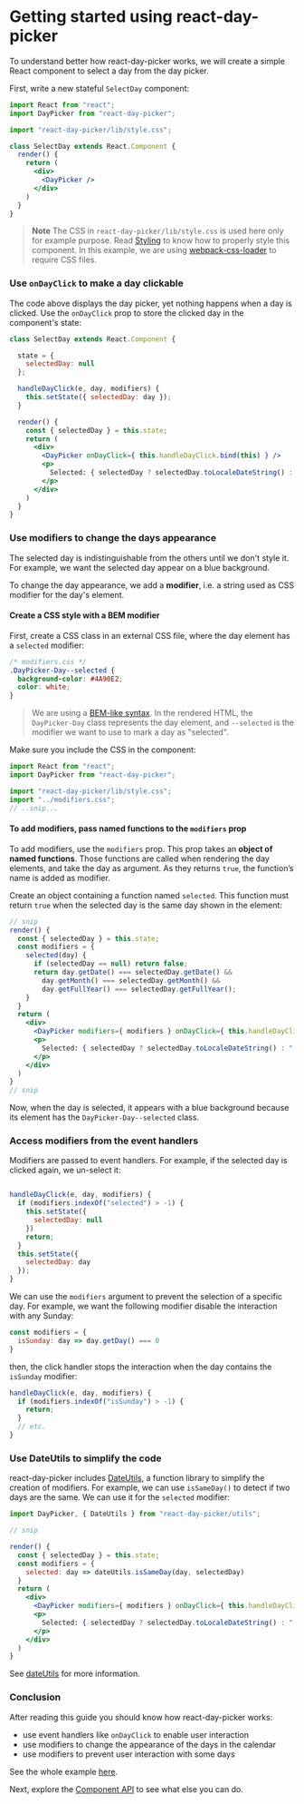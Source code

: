 # Getting started using react-day-picker

To understand better how react-day-picker works, we will create a simple React component to select a day from the day picker.

First, write a new stateful `SelectDay` component:

```jsx
import React from "react";
import DayPicker from "react-day-picker";

import "react-day-picker/lib/style.css";

class SelectDay extends React.Component {
  render() {
    return (
      <div>
        <DayPicker />
      </div>
    )
  }
}
```

> **Note** The CSS in `react-day-picker/lib/style.css` is used here only for example purpose. Read [Styling](Styling.md) to know how to properly style this component. In this example, we are using [webpack-css-loader](https://github.com/webpack/css-loader) to require CSS files.

### Use `onDayClick` to make a day clickable

The code above displays the day picker, yet nothing happens when a day is clicked. Use the `onDayClick` prop to store the clicked day in the component's state:

```jsx
class SelectDay extends React.Component {

  state = {
    selectedDay: null
  };

  handleDayClick(e, day, modifiers) {
    this.setState({ selectedDay: day });
  }

  render() {
    const { selectedDay } = this.state;
    return (
      <div>
        <DayPicker onDayClick={ this.handleDayClick.bind(this) } />
        <p>
          Selected: { selectedDay ? selectedDay.toLocaleDateString() : "(none)" }
        </p>
      </div>
    )
  }
}
```

### Use modifiers to change the days appearance

The selected day is indistinguishable from the others until we don't style it. For example, we want the selected day appear on a blue background.

To change the day appearance, we add a **modifier**, i.e. a string used as CSS modifier for the day's element.

#### Create a CSS style with a BEM modifier

First, create a CSS class in an external CSS file, where the day element has a `selected` modifier:

```css
/* modifiers.css */
.DayPicker-Day--selected {
  background-color: #4A90E2;
  color: white;
}
```

> We are using a [BEM-like syntax](https://css-tricks.com/bem-101/). In the rendered HTML, the `DayPicker-Day` class represents the day element, and `--selected` is the modifier we want to use to mark a day as "selected".

Make sure you include the CSS in the component:

```javascript
import React from "react";
import DayPicker from "react-day-picker";

import "react-day-picker/lib/style.css";
import "../modifiers.css";
// ..snip...
```

#### To add modifiers, pass named functions to the `modifiers` prop

To add modifiers, use the `modifiers` prop. This prop takes an **object of named functions**. Those functions are called when rendering the day elements, and take the day as argument. As they returns `true`, the function’s name is added as modifier.

Create an object containing a function named `selected`. This function must return `true` when the selected day is the same day shown in the element:

```jsx
// snip
render() {
  const { selectedDay } = this.state;
  const modifiers = {
    selected(day) {
      if (selectedDay == null) return false;
      return day.getDate() === selectedDay.getDate() &&
        day.getMonth() === selectedDay.getMonth() &&
        day.getFullYear() === selectedDay.getFullYear();
    }
  }
  return (
    <div>
      <DayPicker modifiers={ modifiers } onDayClick={ this.handleDayClick.bind(this) } />
      <p>
        Selected: { selectedDay ? selectedDay.toLocaleDateString() : "(none)" }
      </p>
    </div>
  )
}
// snip
```

Now, when the day is selected, it appears with a blue background because its element has the `DayPicker-Day--selected` class.

### Access modifiers from the event handlers

Modifiers are passed to event handlers. For example, if the selected day is clicked again, we un-select it:

```javascript

handleDayClick(e, day, modifiers) {
  if (modifiers.indexOf("selected") > -1) {
    this.setState({
      selectedDay: null
    })
    return;
  }
  this.setState({
    selectedDay: day
  });
}

```

We can use the `modifiers` argument to prevent the selection of a specific day. For example, we want the following modifier disable the interaction with any Sunday:

```javascript
const modifiers = {
  isSunday: day => day.getDay() === 0
}
```

then, the click handler stops the interaction when the day contains the `isSunday` modifier:

```javascript
handleDayClick(e, day, modifiers) {
  if (modifiers.indexOf("isSunday") > -1) {
    return;
  }
  // etc.
}

```

### Use DateUtils to simplify the code

react-day-picker includes [DateUtils](DateUtils.md), a function library to simplify the creation of modifiers. For example, we can use `isSameDay()` to detect if two days are the same. We can use it for the `selected` modifier:

```jsx
import DayPicker, { DateUtils } from "react-day-picker/utils";

// snip

render() {
  const { selectedDay } = this.state;
  const modifiers = {
    selected: day => dateUtils.isSameDay(day, selectedDay)
  }
  return (
    <div>
      <DayPicker modifiers={ modifiers } onDayClick={ this.handleDayClick.bind(this) } />
      <p>
        Selected: { selectedDay ? selectedDay.toLocaleDateString() : "(none)" }
      </p>
    </div>
  )
}
```

See [dateUtils](DateUtils.md) for more information.

### Conclusion

After reading this guide you should know how react-day-picker works:

* use event handlers like `onDayClick` to enable user interaction
* use modifiers to change the appearance of the days in the calendar
* use modifiers to prevent user interaction with some days

See the whole example [here](http://react-day-picker.js.org/examples?selectable).

Next, explore the [Component API](API.md) to see what else you can do.

